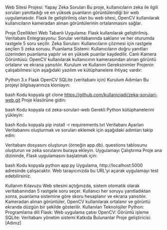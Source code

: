 Web Sitesi Projesi: Yapay Zeka Soruları
Bu proje, kullanıcıların zeka ile ilgili soruları yanıtladığı ve en yüksek puanların görüntülendiği bir web uygulamasıdır. Flask ile geliştirilmiş olan bu web sitesi, OpenCV kullanılarak kullanıcıların kameradan alınan görüntülerinin ortalanmasını sağlar.

Proje Özellikleri
Web Tabanlı Uygulama: Flask kullanılarak geliştirilmiş.
Veritabanı Entegrasyonu: Sorular veritabanında saklanır ve her oturumda rastgele 5 soru seçilir.
Zeka Soruları: Kullanıcıların çözmesi için rastgele seçilen 5 zeka sorusu.
Puanlama Sistemi: Kullanıcıların doğru yanıtları üzerinden puanlama yapılır ve en yüksek puanlar kaydedilir.
Canlı Kamera Görüntüsü: OpenCV kullanılarak kullanıcının kamerasından alınan görüntü ortalanır ve ekrana yansıtılır.
Kurulum ve Kullanım
Gereksinimler
Projenin çalışabilmesi için aşağıdaki yazılım ve kütüphanelere ihtiyaç vardır:

Python 3.x
Flask
OpenCV
SQLite (veritabanı için)
Kurulum Adımları
Bu projeyi bilgisayarınıza klonlayın:

bash
Kodu kopyala
git clone https://github.com/kullaniciadi/zeka-sorulari-web.git
Proje klasörüne gidin:

bash
Kodu kopyala
cd zeka-sorulari-web
Gerekli Python kütüphanelerini yükleyin:

bash
Kodu kopyala
pip install -r requirements.txt
Veritabanı Ayarları
Veritabanını oluşturmak ve soruları eklemek için aşağıdaki adımları takip edin:

Veritabanı dosyasını oluşturun (örneğin app.db).
questions tablosunu oluşturun ve zeka sorularını buraya ekleyin.
Uygulamayı Çalıştırma
Proje ana dizininde, Flask uygulamasını başlatmak için:

bash
Kodu kopyala
python app.py
Uygulama, http://localhost:5000 adresinde çalışacaktır. Web tarayıcınızda bu URL'yi açarak uygulamayı test edebilirsiniz.

Kullanım Kılavuzu
Web sitesini açtığınızda, sistem otomatik olarak veritabanından 5 rastgele soru seçer.
Kullanıcı her soruyu yanıtladıktan sonra, puanlama sistemine göre skoru hesaplanır ve ekrana yansıtılır.
Kameradan alınan görüntüler, OpenCV kullanılarak ortalanır ve görüntü ekranda düzgün bir şekilde gösterilir.
Kullanılan Teknolojiler
Python: Programlama dili
Flask: Web uygulama çatısı
OpenCV: Görüntü işleme
SQLite: Veritabanı yönetim sistemi
Katkıda Bulunanlar
Proje geliştiricisi: [Adınız]
